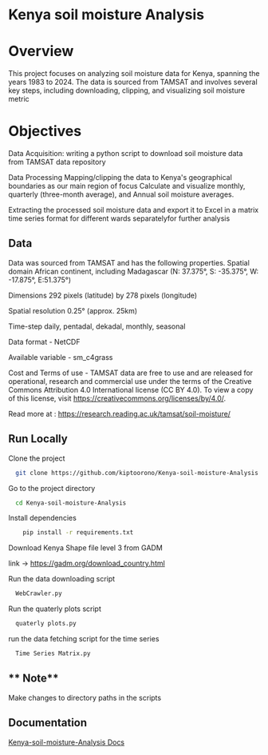 
# Kenya soil moisture Analysis
# Overview
This project focuses on analyzing soil moisture data for Kenya, spanning the years 1983 to 2024. The data is sourced from TAMSAT and involves several key steps, including downloading, clipping, and visualizing soil moisture metric

# Objectives
Data Acquisition: writing a python script to download soil moisture data from TAMSAT data repository

Data Processing
Mapping/clipping the data to Kenya's geographical  boundaries as   our main region of focus
Calculate and visualize monthly, quarterly (three-month average), and Annual soil moisture averages.

Extracting the processed soil moisture data and export it to Excel in a matrix time series  format for different wards separatelyfor further analysis
## Data 

Data was sourced from TAMSAT and has the following properties.
Spatial domain	African continent, including Madagascar (N: 37.375°, S: -35.375°, W: -17.875°, E:51.375°)

Dimensions	292 pixels (latitude) by 278 pixels (longitude)

Spatial resolution	0.25° (approx. 25km)

Time-step	daily, pentadal, dekadal, monthly, seasonal

Data format	- 
NetCDF

Available variable -	sm_c4grass

Cost and Terms of use	- TAMSAT data are free to use and are released for operational, research and commercial use under the terms of the Creative Commons Attribution 4.0 International license (CC BY 4.0). To view a copy of this license, visit https://creativecommons.org/licenses/by/4.0/. 

Read more at : https://research.reading.ac.uk/tamsat/soil-moisture/

## Run Locally

Clone the project

```bash
  git clone https://github.com/kiptoorono/Kenya-soil-moisture-Analysis.git
```

Go to the project directory

```bash
  cd Kenya-soil-moisture-Analysis
```

Install dependencies

```bash
    pip install -r requirements.txt

```

Download Kenya Shape file level 3 from GADM

 link ->  https://gadm.org/download_country.html


Run the data downloading script

```bash
  WebCrawler.py
```


Run the quaterly plots script

```bash
  quaterly plots.py
```

run the data fetching script for the time series

```bash
  Time Series Matrix.py
```
## ** Note**
Make changes to directory paths in the scripts


## Documentation
[Kenya-soil-moisture-Analysis Docs](https://github.com/kiptoorono/Kenya-soil-moisture-Analysis/blob/main/Docs.pdf)
